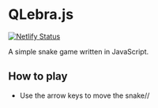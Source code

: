 # QLebra.js

[![Netlify Status](https://api.netlify.com/api/v1/badges/2efc4d8e-b383-4f4b-b7b8-f6165fc4f0fc/deploy-status)](https://app.netlify.com/sites/qlebra/deploys)

A simple snake game written in JavaScript.

## How to play

* Use the arrow keys to move the snake//